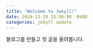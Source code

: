 ```yaml
---
title: "Welcome to Jekyll!"
date: 2019-12-20 15:50:00 -0400
categories: jekyll update
---
```

블로그를 만들고 첫 글을 올려봅니다.
